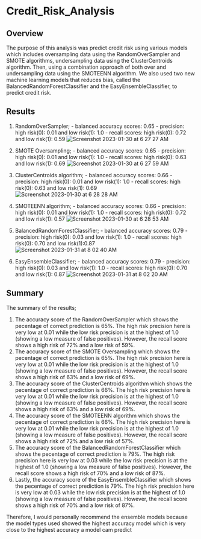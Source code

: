 # Credit_Risk_Analysis

## Overview
The purpose of this analysis was predict credit risk using various models which includes oversampling data using the RandomOverSampler and SMOTE algorithms, undersampling data using the ClusterCentroids algorithm. Then, using a combination approach of both over and undersampling data using the SMOTEENN algorithm. We also used two new machine learning models that reduces bias, called the BalancedRandomForestClassifier and the EasyEnsembleClassifier, to predict credit risk.


## Results
1. RandomOverSampler; - balanced accuracy scores: 0.65
                      - precision: high risk(0): 0.01 and low risk(1): 1.0
                      - recall scores: high risk(0): 0.72 and low risk(1): 0.59
  ![Screenshot 2023-01-30 at 6 27 27 AM](https://user-images.githubusercontent.com/109382758/215766401-6c239f0d-b5fa-4d87-ae3a-b30ec9e8c9cd.png)
                     
2. SMOTE Oversampling; - balanced accuracy scores: 0.65
                       - precision: high risk(0): 0.01 and low risk(1): 1.0
                       - recall scores: high risk(0): 0.63 and low risk(1): 0.69
 ![Screenshot 2023-01-30 at 6 27 59 AM](https://user-images.githubusercontent.com/109382758/215766743-d5c583d1-1baa-431b-84a3-d111c5a66493.png)                                        
3. ClusterCentroids algorithm; - balanced accuracy scores: 0.66
                               - precision: high risk(0): 0.01 and low risk(1): 1.0
                               - recall scores: high risk(0): 0.63 and low risk(1): 0.69
 ![Screenshot 2023-01-30 at 6 28 28 AM](https://user-images.githubusercontent.com/109382758/215766949-4efa00ac-4242-4c22-8317-e2cdcf339023.png)
                     
4. SMOTEENN algorithm; - balanced accuracy scores: 0.66
                       - precision: high risk(0): 0.01 and low risk(1): 1.0
                       - recall scores: high risk(0): 0.72 and low risk(1): 0.57
  ![Screenshot 2023-01-30 at 6 28 53 AM](https://user-images.githubusercontent.com/109382758/215766976-98d5ebbe-863a-49c4-801c-299ac472300c.png)
                    
5. BalancedRandomForestClassifier; - balanced accuracy scores: 0.79
                                   - precision: high risk(0): 0.03 and low risk(1): 1.0
                                   - recall scores: high risk(0): 0.70 and low risk(1):0.87
  ![Screenshot 2023-01-31 at 8 02 40 AM](https://user-images.githubusercontent.com/109382758/215767207-1c8cc6fd-4e55-4285-83bd-3a6da4a81229.png)
                      
6. EasyEnsembleClassifier; - balanced accuracy scores: 0.79
                           - precision: high risk(0): 0.03 and low risk(1): 1.0
                           - recall scores: high risk(0): 0.70 and low risk(1): 0.87
![Screenshot 2023-01-31 at 8 02 20 AM](https://user-images.githubusercontent.com/109382758/215767229-9ea900fa-0fff-4598-9485-55bc9aea696c.png)


## Summary

The summary of the results;
1. The accuracy score of the RandomOverSampler which shows the pecentage of correct prediction is 65%. The high risk precision here is very low at 0.01 while the low risk precision is at the highest of 1.0 (showing a low measure of false positives). However, the recall score shows a high risk of 72% and a low risk of 59%.
2. The accuracy score of the SMOTE Oversampling which shows the pecentage of correct prediction is 65%. The high risk precision here is very low at 0.01 while the low risk precision is at the highest of 1.0 (showing a low measure of false positives). However, the recall score shows a high risk of 63% and a low risk of 69%.
3. The accuracy score of the ClusterCentroids algorithm which shows the pecentage of correct prediction is 66%. The high risk precision here is very low at 0.01 while the low risk precision is at the highest of 1.0 (showing a low measure of false positives). However, the recall score shows a high risk of 63% and a low risk of 69%.
4. The accuracy score of the SMOTEENN algorithm which shows the pecentage of correct prediction is 66%. The high risk precision here is very low at 0.01 while the low risk precision is at the highest of 1.0 (showing a low measure of false positives). However, the recall score shows a high risk of 72% and a low risk of 57%.
5. The accuracy score of the BalancedRandomForestClassifier which shows the pecentage of correct prediction is 79%. The high risk precision here is very low at 0.03 while the low risk precision is at the highest of 1.0 (showing a low measure of false positives). However, the recall score shows a high risk of 70% and a low risk of 87%.
6. Lastly, the accuracy score of the EasyEnsembleClassifier which shows the pecentage of correct prediction is 79%. The high risk precision here is very low at 0.03 while the low risk precision is at the highest of 1.0 (showing a low measure of false positives). However, the recall score shows a high risk of 70% and a low risk of 87%.

Therefore, I would personally recommend the ensemble models because the model types used showed the highest accuracy model which is very close to the highest accuracy a model cam predict
